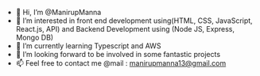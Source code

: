 - 👋 Hi, I’m @ManirupManna
- 👀 I’m interested in front end development using(HTML, CSS, JavaScript, React.js, API) and Backend Development using (Node JS, Express, Mongo DB)
- 🌱 I’m currently learning Typescript and AWS
- 💞️ I’m looking forward to be involved in some fantastic projects
- 📫 Feel free to contact me @mail : manirupmanna13@gmail.com

<!---
ManirupManna/ManirupManna is a ✨ special ✨ repository because its `README.md` (this file) appears on your GitHub profile.
You can click the Preview link to take a look at your changes.
--->
